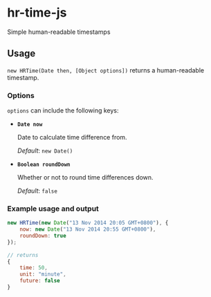 # hr-time-js

Simple human-readable timestamps

## Usage

`new HRTime(Date then, [Object options])` returns a human-readable timestamp.

### Options

`options` can include the following keys:

+ __`Date now`__

    Date to calculate time difference from.

    _Default_: `new Date()`
    

+ __`Boolean roundDown`__

    Whether or not to round time differences down.
    
    _Default_: `false`

### Example usage and output

```javascript
new HRTime(new Date("13 Nov 2014 20:05 GMT+0800"), {
    now: new Date("13 Nov 2014 20:55 GMT+0800"),
    roundDown: true
});
  
// returns
{
    time: 50,
    unit: "minute",
    future: false
}
```